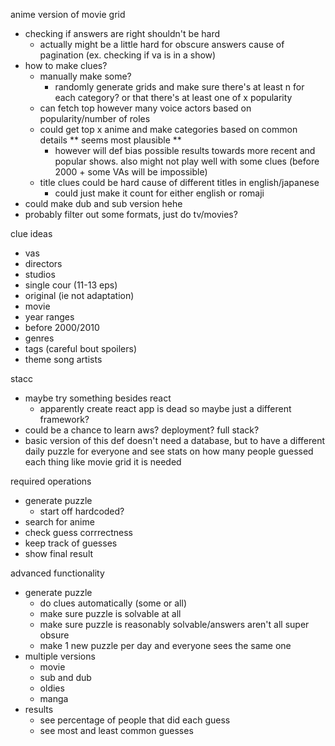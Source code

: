 anime version of movie grid

- checking if answers are right shouldn't be hard
	- actually might be a little hard for obscure answers cause of pagination (ex. checking if va is in a show)
- how to make clues?
	- manually make some?
		- randomly generate grids and make sure there's at least n for each category? or that there's at least one of x popularity
	- can fetch top however many voice actors based on popularity/number of roles
	- could get top x anime and make categories based on common details ** seems most plausible **
        - however will def bias possible results towards more recent and popular shows. also might not play well with some clues (before 2000 + some VAs will be impossible)
	- title clues could be hard cause of different titles in english/japanese 
        - could just make it count for either english or romaji
- could make dub and sub version hehe
- probably filter out some formats, just do tv/movies?

clue ideas
- vas
- directors
- studios
- single cour (11-13 eps)
- original (ie not adaptation)
- movie
- year ranges
- before 2000/2010
- genres
- tags (careful bout spoilers)
- theme song artists

stacc
- maybe try something besides react
    - apparently create react app is dead so maybe just a different framework?
- could be a chance to learn aws? deployment? full stack?
- basic version of this def doesn't need a database, but to have a different daily puzzle for everyone and see stats on how many people guessed each thing like movie grid it is needed

required operations
- generate puzzle
    - start off hardcoded?
- search for anime
- check guess corrrectness
- keep track of guesses
- show final result

advanced functionality
- generate puzzle
    - do clues automatically (some or all)
    - make sure puzzle is solvable at all 
    - make sure puzzle is reasonably solvable/answers aren't all super obsure
    - make 1 new puzzle per day and everyone sees the same one
- multiple versions
    - movie
    - sub and dub
    - oldies
    - manga
- results
    - see percentage of people that did each guess
    - see most and least common guesses
